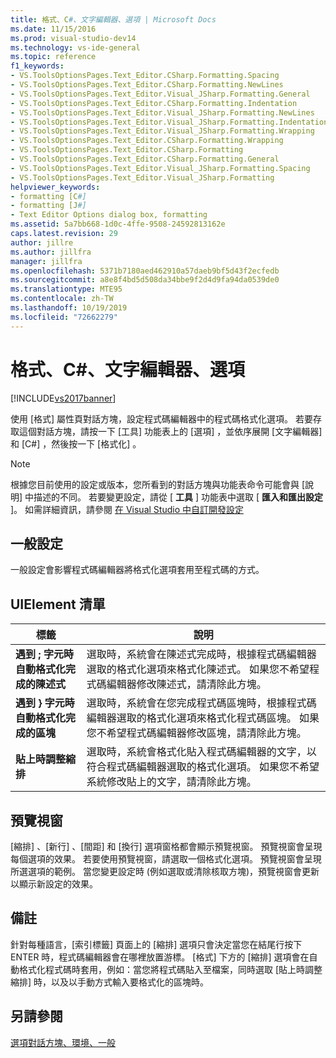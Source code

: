 ```yaml
---
title: 格式、C#、文字編輯器、選項 | Microsoft Docs
ms.date: 11/15/2016
ms.prod: visual-studio-dev14
ms.technology: vs-ide-general
ms.topic: reference
f1_keywords:
- VS.ToolsOptionsPages.Text_Editor.CSharp.Formatting.Spacing
- VS.ToolsOptionsPages.Text_Editor.CSharp.Formatting.NewLines
- VS.ToolsOptionsPages.Text_Editor.Visual_JSharp.Formatting.General
- VS.ToolsOptionsPages.Text_Editor.CSharp.Formatting.Indentation
- VS.ToolsOptionsPages.Text_Editor.Visual_JSharp.Formatting.NewLines
- VS.ToolsOptionsPages.Text_Editor.Visual_JSharp.Formatting.Indentation
- VS.ToolsOptionsPages.Text_Editor.Visual_JSharp.Formatting.Wrapping
- VS.ToolsOptionsPages.Text_Editor.CSharp.Formatting.Wrapping
- VS.ToolsOptionsPages.Text_Editor.CSharp.Formatting
- VS.ToolsOptionsPages.Text_Editor.CSharp.Formatting.General
- VS.ToolsOptionsPages.Text_Editor.Visual_JSharp.Formatting.Spacing
- VS.ToolsOptionsPages.Text_Editor.Visual_JSharp.Formatting
helpviewer_keywords:
- formatting [C#]
- formatting [J#]
- Text Editor Options dialog box, formatting
ms.assetid: 5a7bb668-1d0c-4ffe-9508-24592813162e
caps.latest.revision: 29
author: jillre
ms.author: jillfra
manager: jillfra
ms.openlocfilehash: 5371b7180aed462910a57daeb9bf5d43f2ecfedb
ms.sourcegitcommit: a8e8f4bd5d508da34bbe9f2d4d9fa94da0539de0
ms.translationtype: MTE95
ms.contentlocale: zh-TW
ms.lasthandoff: 10/19/2019
ms.locfileid: "72662279"
---
```

# <a name="options-text-editor-c-formatting"></a>格式、C#、文字編輯器、選項
[!INCLUDE[vs2017banner](../../includes/vs2017banner.md)]

使用 [格式]  屬性頁對話方塊，設定程式碼編輯器中的程式碼格式化選項。 若要存取這個對話方塊，請按一下 [工具]  功能表上的 [選項]  ，並依序展開 [文字編輯器]  和 [C#]  ，然後按一下 [格式化]  。

> [!NOTE]
> 根據您目前使用的設定或版本，您所看到的對話方塊與功能表命令可能會與 [說明] 中描述的不同。 若要變更設定，請從 [ **工具** ] 功能表中選取 [ **匯入和匯出設定** ]。 如需詳細資訊，請參閱 [在 Visual Studio 中自訂開發設定](https://msdn.microsoft.com/22c4debb-4e31-47a8-8f19-16f328d7dcd3)

## <a name="general-settings"></a>一般設定
 一般設定會影響程式碼編輯器將格式化選項套用至程式碼的方式。

## <a name="uielement-list"></a>UIElement 清單

|標籤|說明|
|-----------|-----------------|
|**遇到 ; 字元時自動格式化完成的陳述式**|選取時，系統會在陳述式完成時，根據程式碼編輯器選取的格式化選項來格式化陳述式。 如果您不希望程式碼編輯器修改陳述式，請清除此方塊。|
|**遇到 } 字元時自動格式化完成的區塊**|選取時，系統會在您完成程式碼區塊時，根據程式碼編輯器選取的格式化選項來格式化程式碼區塊。 如果您不希望程式碼編輯器修改區塊，請清除此方塊。|
|**貼上時調整縮排**|選取時，系統會格式化貼入程式碼編輯器的文字，以符合程式碼編輯器選取的格式化選項。 如果您不希望系統修改貼上的文字，請清除此方塊。|

## <a name="preview-window"></a>預覽視窗
 [縮排]  、[新行]  、[間距]  和 [換行]  選項窗格都會顯示預覽視窗。 預覽視窗會呈現每個選項的效果。 若要使用預覽視窗，請選取一個格式化選項。 預覽視窗會呈現所選選項的範例。 當您變更設定時 (例如選取或清除核取方塊)，預覽視窗會更新以顯示新設定的效果。

## <a name="remarks"></a>備註
 針對每種語言，[索引標籤]  頁面上的 [縮排] 選項只會決定當您在結尾行按下 ENTER 時，程式碼編輯器會在哪裡放置游標。 [格式]  下方的 [縮排] 選項會在自動格式化程式碼時套用，例如：當您將程式碼貼入至檔案，同時選取 [貼上時調整縮排]  時，以及以手動方式輸入要格式化的區塊時。

## <a name="see-also"></a>另請參閱
 [選項對話方塊、環境、一般](../../ide/reference/general-environment-options-dialog-box.md)
